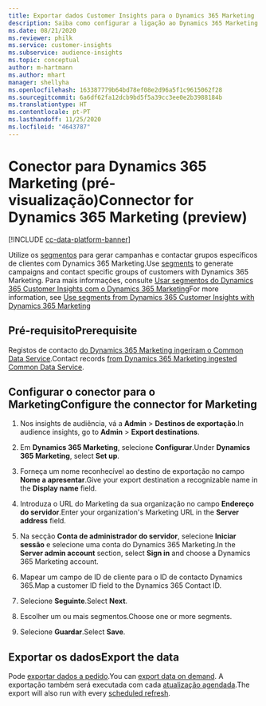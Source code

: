 ```yaml
---
title: Exportar dados Customer Insights para o Dynamics 365 Marketing
description: Saiba como configurar a ligação ao Dynamics 365 Marketing.
ms.date: 08/21/2020
ms.reviewer: philk
ms.service: customer-insights
ms.subservice: audience-insights
ms.topic: conceptual
author: m-hartmann
ms.author: mhart
manager: shellyha
ms.openlocfilehash: 163387779b64bd78ef08e2d96a5f1c9615062f28
ms.sourcegitcommit: 6a6df62fa12dcb9bd5f5a39cc3ee0e2b3988184b
ms.translationtype: HT
ms.contentlocale: pt-PT
ms.lasthandoff: 11/25/2020
ms.locfileid: "4643787"
---
```

# <a name="connector-for-dynamics-365-marketing-preview"></a><span data-ttu-id="bb606-103">Conector para Dynamics 365 Marketing (pré-visualização)</span><span class="sxs-lookup"><span data-stu-id="bb606-103">Connector for Dynamics 365 Marketing (preview)</span></span>

[!INCLUDE [cc-data-platform-banner](../includes/cc-data-platform-banner.md)]

<span data-ttu-id="bb606-104">Utilize os [segmentos](segments.md) para gerar campanhas e contactar grupos específicos de clientes com Dynamics 365 Marketing.</span><span class="sxs-lookup"><span data-stu-id="bb606-104">Use [segments](segments.md) to generate campaigns and contact specific groups of customers with Dynamics 365 Marketing.</span></span> <span data-ttu-id="bb606-105">Para mais informações, consulte [Usar segmentos do Dynamics 365 Customer Insights com o Dynamics 365 Marketing](https://docs.microsoft.com/dynamics365/marketing/customer-insights-segments)</span><span class="sxs-lookup"><span data-stu-id="bb606-105">For more information, see [Use segments from Dynamics 365 Customer Insights with Dynamics 365 Marketing](https://docs.microsoft.com/dynamics365/marketing/customer-insights-segments)</span></span>

## <a name="prerequisite"></a><span data-ttu-id="bb606-106">Pré-requisito</span><span class="sxs-lookup"><span data-stu-id="bb606-106">Prerequisite</span></span>

<span data-ttu-id="bb606-107">Registos de contacto [do Dynamics 365 Marketing ingeriram o Common Data Service](connect-power-query.md).</span><span class="sxs-lookup"><span data-stu-id="bb606-107">Contact records [from Dynamics 365 Marketing ingested Common Data Service](connect-power-query.md).</span></span>

## <a name="configure-the-connector-for-marketing"></a><span data-ttu-id="bb606-108">Configurar o conector para o Marketing</span><span class="sxs-lookup"><span data-stu-id="bb606-108">Configure the connector for Marketing</span></span>

1. <span data-ttu-id="bb606-109">Nos insights de audiência, vá a **Admin** > **Destinos de exportação**.</span><span class="sxs-lookup"><span data-stu-id="bb606-109">In audience insights, go to **Admin** > **Export destinations**.</span></span>

1. <span data-ttu-id="bb606-110">Em **Dynamics 365 Marketing**, selecione **Configurar**.</span><span class="sxs-lookup"><span data-stu-id="bb606-110">Under **Dynamics 365 Marketing**, select **Set up**.</span></span>

1. <span data-ttu-id="bb606-111">Forneça um nome reconhecível ao destino de exportação no campo **Nome a apresentar**.</span><span class="sxs-lookup"><span data-stu-id="bb606-111">Give your export destination a recognizable name in the **Display name** field.</span></span>

1. <span data-ttu-id="bb606-112">Introduza o URL do Marketing da sua organização no campo **Endereço do servidor**.</span><span class="sxs-lookup"><span data-stu-id="bb606-112">Enter your organization's Marketing URL in the **Server address** field.</span></span>

1. <span data-ttu-id="bb606-113">Na secção **Conta de administrador do servidor**, selecione **Iniciar sessão** e selecione uma conta do Dynamics 365 Marketing.</span><span class="sxs-lookup"><span data-stu-id="bb606-113">In the **Server admin account** section, select **Sign in** and choose a Dynamics 365 Marketing account.</span></span>

1. <span data-ttu-id="bb606-114">Mapear um campo de ID de cliente para o ID de contacto Dynamics 365.</span><span class="sxs-lookup"><span data-stu-id="bb606-114">Map a customer ID field to the Dynamics 365 Contact ID.</span></span>

1. <span data-ttu-id="bb606-115">Selecione **Seguinte**.</span><span class="sxs-lookup"><span data-stu-id="bb606-115">Select **Next**.</span></span>

1. <span data-ttu-id="bb606-116">Escolher um ou mais segmentos.</span><span class="sxs-lookup"><span data-stu-id="bb606-116">Choose one or more segments.</span></span>

1. <span data-ttu-id="bb606-117">Selecione **Guardar**.</span><span class="sxs-lookup"><span data-stu-id="bb606-117">Select **Save**.</span></span>

## <a name="export-the-data"></a><span data-ttu-id="bb606-118">Exportar os dados</span><span class="sxs-lookup"><span data-stu-id="bb606-118">Export the data</span></span>

<span data-ttu-id="bb606-119">Pode [exportar dados a pedido](export-destinations.md).</span><span class="sxs-lookup"><span data-stu-id="bb606-119">You can [export data on demand](export-destinations.md).</span></span> <span data-ttu-id="bb606-120">A exportação também será executada com cada [atualização agendada](system.md#schedule-tab).</span><span class="sxs-lookup"><span data-stu-id="bb606-120">The export will also run with every [scheduled refresh](system.md#schedule-tab).</span></span>
